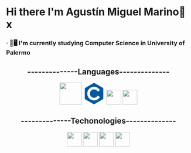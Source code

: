 # Hi there I'm Agustín Miguel Marino👋x
### · 🏢🖥️ I'm currently studying Computer Science in University of Palermo 

<h2 align="center">--------------Languages--------------</h2>
  <p align="center">
    <img src="https://github.com/devicons/devicon/master/icons/python/python-plain.svg" width=60 height=60>
    <img src="https://github.com/devicons/devicon/blob/master/icons/c/c-plain.svg" width=60 height=60>
    <img src="" width=40 height=40>
    <img src="" width=40 height=40>
  </p>
<h2 align="center">--------------Techonologies--------------</h2>
  <p align="center">
    <img src="" width=40 height=40>
    <img src="" width=40 height=40>
    <img src="" width=40 height=40>
    <img src="" width=40 height=40>
  </p>

<!--
**Amarin38/Amarin38** is a ✨ _special_ ✨ repository because its `README.md` (this file) appears on your GitHub profile.


- 🔭 I’m currently working on ...
- 🌱 I’m currently learning ...
- 👯 I’m looking to collaborate on ...
- 🤔 I’m looking for help with ...
- 📫 How to reach me: ...

-->
